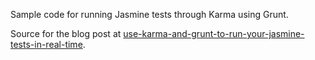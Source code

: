 Sample code for running Jasmine tests through Karma using Grunt.

Source for the blog post at [use-karma-and-grunt-to-run-your-jasmine-tests-in-real-time](use-karma-and-grunt-to-run-your-jasmine-tests-in-real-time).
